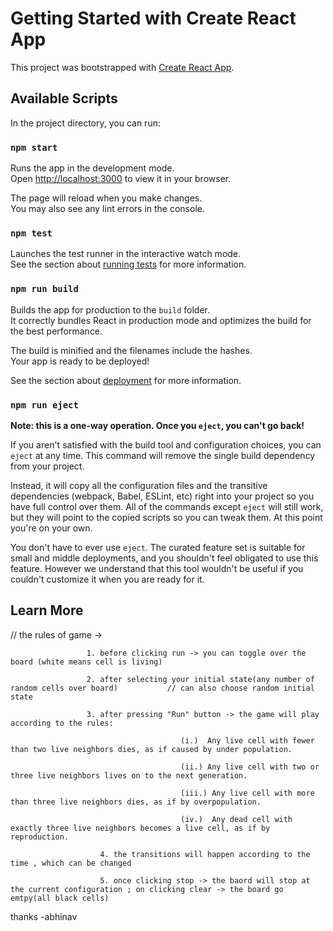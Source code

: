 # Getting Started with Create React App

This project was bootstrapped with [Create React App](https://github.com/facebook/create-react-app).

## Available Scripts

In the project directory, you can run:

### `npm start`

Runs the app in the development mode.\
Open [http://localhost:3000](http://localhost:3000) to view it in your browser.

The page will reload when you make changes.\
You may also see any lint errors in the console.

### `npm test`

Launches the test runner in the interactive watch mode.\
See the section about [running tests](https://facebook.github.io/create-react-app/docs/running-tests) for more information.

### `npm run build`

Builds the app for production to the `build` folder.\
It correctly bundles React in production mode and optimizes the build for the best performance.

The build is minified and the filenames include the hashes.\
Your app is ready to be deployed!

See the section about [deployment](https://facebook.github.io/create-react-app/docs/deployment) for more information.

### `npm run eject`

**Note: this is a one-way operation. Once you `eject`, you can't go back!**

If you aren't satisfied with the build tool and configuration choices, you can `eject` at any time. This command will remove the single build dependency from your project.

Instead, it will copy all the configuration files and the transitive dependencies (webpack, Babel, ESLint, etc) right into your project so you have full control over them. All of the commands except `eject` will still work, but they will point to the copied scripts so you can tweak them. At this point you're on your own.

You don't have to ever use `eject`. The curated feature set is suitable for small and middle deployments, and you shouldn't feel obligated to use this feature. However we understand that this tool wouldn't be useful if you couldn't customize it when you are ready for it.

## Learn More

// the rules of game ->

                     1. before clicking run -> you can toggle over the board (white means cell is living) 

                     2. after selecting your initial state(any number of random cells over board)           // can also choose random initial state
                    
                     3. after pressing "Run" button -> the game will play according to the rules:
                                                                        
                                          (i.)  Any live cell with fewer than two live neighbors dies, as if caused by under population.
                                                                        
                                          (ii.) Any live cell with two or three live neighbors lives on to the next generation.
                                                                        
                                          (iii.) Any live cell with more than three live neighbors dies, as if by overpopulation.
                                                                        
                                          (iv.)  Any dead cell with exactly three live neighbors becomes a live cell, as if by reproduction.
                      
                        4. the transitions will happen according to the time , which can be changed 
                     
                        5. once clicking stop -> the baord will stop at the current configuration ; on clicking clear -> the board go emtpy(all black cells)

 

thanks -abhinav
